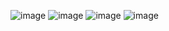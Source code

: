 ![image](https://github.com/kgw989/Cordova/assets/115057199/c7189383-1638-4c5b-b222-d9a7ab158816)
![image](https://github.com/kgw989/Cordova/assets/115057199/ed57f3b2-c8dc-4eeb-aa5f-e9a30aa26325)
![image](https://github.com/kgw989/Cordova/assets/115057199/14bb02d8-ae58-4da4-ad02-21e9272e7cf4)
![image](https://github.com/kgw989/Cordova/assets/115057199/6f12c029-88a4-43ea-9e40-760961ccbf09)
